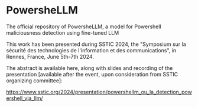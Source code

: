 # PowersheLLM
The official repository of PowersheLLM, a model for Powershell maliciousness detection using fine-tuned LLM

This work has been presented during SSTIC 2024, the "Symposium sur la sécurité des technologies de l'information et des communications", in Rennes, France, June 5th-7th 2024.

The abstract is available here, along with slides and recording of the presentation [available after the event, upon consideration from SSTIC organizing committee]:

https://www.sstic.org/2024/presentation/powershellm_ou_la_detection_powershell_via_llm/
